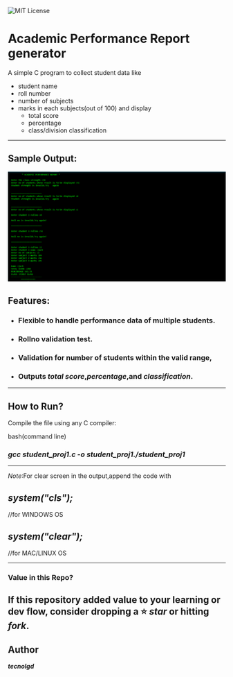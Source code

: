 ![MIT License](https://img.shields.io/github/license/tecnolgd/ACADEMIC-PERFORMANCE_GEN?style=flat)


# Academic Performance  Report generator


A simple C program to collect student data like 
* student name
* roll number
* number of subjects
* marks in each subjects(out of 100) 
and display
   * total score
   * percentage 
   * class/division classification
--------------
##  Sample Output:

![Sample Output](output_screenshots/academic_report_output.png)


## Features:
* ### Flexible to handle performance data of multiple students.
* ### Rollno validation test.
* ### Validation for number of students  within the valid range,
* ### Outputs *total score*,*percentage*,and *classification*.
--------------

## How to Run?
Compile the file using any C compiler:

bash(command line)
### *gcc student_proj1.c -o student_proj1./student_proj1* ###
--------------

*Note*:For clear screen in the output,append the code with

## *system("cls");*
//for WINDOWS OS

## *system("clear");*
//for MAC/LINUX OS 
 
--------------
### Value in this Repo?
If this repository added value to your learning or dev flow, consider dropping a ⭐ *star* or hitting *fork*.
--------------

## Author
***tecnolgd***